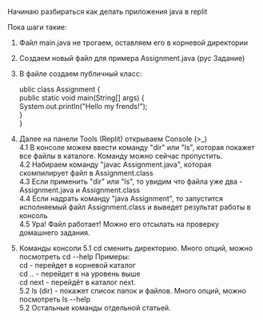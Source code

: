 Начинаю разбираться как делать приложения java в replit

Пока шаги такие:
  1. Файл main.java не трогаем, оставляем его в корневой директории
  2. Создаем новый файл для примера Assignment.java (рус Задание)
  3. В файле создаем публичный класс:  
  
      ublic class Assignment {  
        public static void main(String[] args) {  
        System.out.println("Hello my frends!");  
        }  
      }    
      
  4.  Далее на панели Tools (Replit) открываем Console (>_)  
      4.1   В консоле можем ввести команду "dir" или "ls", которая покажет все файлы в каталоге. Команду можно сейчас пропустить.  
      4.2   Набираем команду "javac Assignment.java", которая скомпилирует файл в Assignment.class  
      4.3   Если применить "dir" или "ls", то увидим что файла уже два - Assignment.java и Assignment.class  
      4.4   Если надрать команду "java Assignment", то запустится исполняемый файл Assignment.class и выведет результат работы в консоль  
      4.5   Ура! Файл работает! Можно его отсылать на проверку домашнего задания.  

  5.  Команды консоли
      5.1   cd сменить директорию. Много опций, можно посмотреть cd --help  Примеры:   
              cd - перейдет в корневой каталог  
              cd .. - перейдет в на уровень выше   
              cd next - перейдёт в каталог next.   
      5.2   ls (dir) - покажет список папок и файлов. Много опций, можно посмотреть ls --help  
      5.2   Остальные команды отдельной статьей.  
